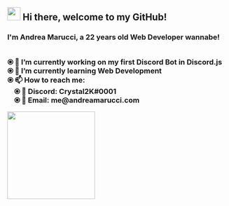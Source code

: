 <h2><img src='https://i.imgur.com/rHXHSgw.gif' width='30'> Hi there, welcome to my GitHub!  </h2>
<h3> I'm <strong>Andrea Marucci</strong>, a 22 years old Web Developer wannabe!

<p> 
<br>&#10687; 🔭 I’m currently working on my first Discord Bot in Discord.js
<br>&#10687; 🌱 I’m currently learning Web Development
<br>&#10687; 📫 How to reach me:
<br>&nbsp;&nbsp;&nbsp;&nbsp;&#10687; 💬 Discord: Crystal2K#0001
<br>&nbsp;&nbsp;&nbsp;&nbsp;&#10687; 📧 Email: me@andreamarucci.com
</p>
  
 <p> 
 <a href='https://ko-fi.com/crystal2k'><img src='https://i.imgur.com/mlovzWn.png' width='200'></a>
 </p>
